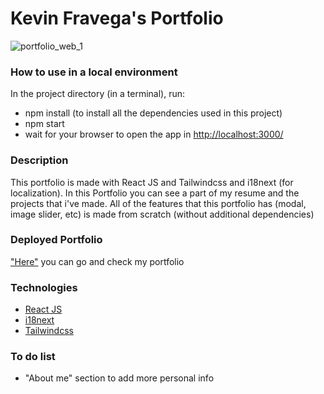 # Kevin Fravega's Portfolio

![portfolio_web_1](https://user-images.githubusercontent.com/60881246/235278610-97ddbc0e-bf07-4d47-b314-c383380a124c.png)

### How to use in a local environment

In the project directory (in a terminal), run:

- npm install (to install all the dependencies used in this project)
- npm start
- wait for your browser to open the app in [http://localhost:3000/](http://localhost:3000/)

### Description

This portfolio is made with React JS and Tailwindcss and i18next (for localization). In this Portfolio you can see a part of my resume and the projects that i've made. All of the features that this portfolio has (modal, image slider, etc) is made from scratch (without additional dependencies)

### Deployed Portfolio

["Here"](https://kevinfravega-portfolio.vercel.app/) you can go and check my portfolio

### Technologies

- [React JS](https://react.dev/)
- [i18next](https://www.i18next.com/)
- [Tailwindcss](https://tailwindcss.com/)

### To do list

- "About me" section to add more personal info
